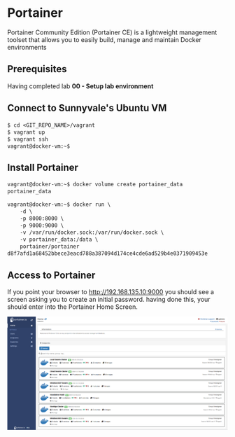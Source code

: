 # Portainer

Portainer Community Edition (Portainer CE) is a lightweight management toolset that allows you to easily build, manage and maintain Docker environments

## Prerequisites

Having completed lab **00 - Setup lab environment**

## Connect to Sunnyvale's Ubuntu VM

```console
$ cd <GIT_REPO_NAME>/vagrant
$ vagrant up
$ vagrant ssh
vagrant@docker-vm:~$ 
```

## Install Portainer

```console
vagrant@docker-vm:~$ docker volume create portainer_data
portainer_data
``` 


```console
vagrant@docker-vm:~$ docker run \
    -d \
    -p 8000:8000 \
    -p 9000:9000 \
    -v /var/run/docker.sock:/var/run/docker.sock \
    -v portainer_data:/data \
    portainer/portainer
d8f7afd1a68452bbece3eacd788a387094d174ce4cde6ad529b4e0371909453e
``` 

## Access to Portainer

If you point your browser to http://192.168.135.10:9000 you should see a screen asking you to create an initial password. having done this, your should enter into the Portainer Home Screen.

![Portainer Home Screen](img/homescreen.png)